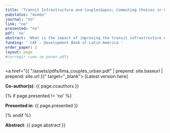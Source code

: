 ```yaml
---
title: 'Transit Infrastructure and Couples&apos; Commuting Choices in General Equilibrium'
pubstatus: "mimeo"
journal: "no"
link: "no"
presented: "no"
pdf: 'no'
abstract: 'What is the impact of improving the transit infrastructure on the gender earnings gap? How family structure matters to understand the impact of new transit infrastructure? Recent models on spatial economics hinge on the assumption that households are comprised of a single type of person making commuting and location choices. In reality, an important share of the population live in households comprised of more persons, whose commuting choices might be interlinked through the household&apos;s budget constraint. I set up and estimate a quantitative model of city structure featuring single and married households leveraging on the introduction of a Metro line and the Bus Rapid Transit System in Lima, Peru. My model delivers interdependent commuting choices within dual-earner households. This way, reduced commute times impact one partner&apos;s commuting patterns not only by affecting her prospects, but also those of her spouse. I show that this mechanism is quantitative important. If I ignore this mechanism, I would underestimate gains in real income by 42 percent and reductions in the gender earnings gap by 72 percent.'
funding: ' CAF - Development Bank of Latin America '
order_paper: 2
layout: page
#corregir como se ponen pdfs
---
```


<a href="{{ "/assets/pdfs/lima_couples_urban.pdf" | prepend: site.baseurl | prepend: site.url }}" target="_blank"> [Latest version here] </a>

<p><b>Co-author(s)</b>: {{ page.coauthors }} </p>

{% if page.presented != 'no' %}
<p><b>Presented in</b>: {{ page.presented }} </p>
{% endif %}

<div class ="text"><p><b>Abstract</b>: {{ page.abstract }} </p></div>

